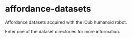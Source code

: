 # affordance-datasets

Affordance datasets acquired with the iCub humanoid robot.

Enter one of the dataset directories for more information.
